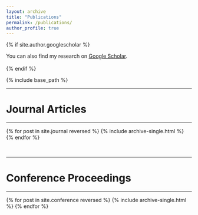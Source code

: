 ```yaml
---
layout: archive
title: "Publications"
permalink: /publications/
author_profile: true
---
```


{% if site.author.googlescholar %}
  <div class="wordwrap">You can also find my research on <a href="{{site.author.googlescholar}}">Google Scholar</a>.</div><br>
{% endif %}

{% include base_path %}


---
# Journal Articles
---

{% for post in site.journal reversed %}
  {% include archive-single.html %}
{% endfor %}

<br>

---
# Conference Proceedings
---

{% for post in site.conference reversed %}
  {% include archive-single.html %}
{% endfor %}
